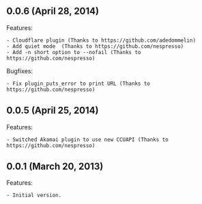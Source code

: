 ## 0.0.6 (April 28, 2014)

Features:

    - Cloudflare plugin (Thanks to https://github.com/adedommelin)
    - Add quiet mode  (Thanks to https://github.com/nespresso)
    - Add -n short option to --nofail (Thanks to https://github.com/nespresso)

Bugfixes:

    - Fix plugin_puts_error to print URL (Thanks to https://github.com/nespresso)

## 0.0.5 (April 25, 2014)

Features:

    - Switched Akamai plugin to use new CCUAPI (Thanks to https://github.com/nespresso)

## 0.0.1 (March 20, 2013)

Features:

    - Initial version.
